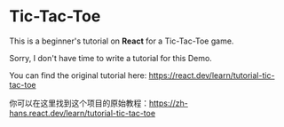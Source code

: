 # Tic-Tac-Toe

This is a beginner's tutorial on **React** for a Tic-Tac-Toe game.

Sorry, I don't have time to write a tutorial for this Demo. 

You can find the original tutorial here: https://react.dev/learn/tutorial-tic-tac-toe

你可以在这里找到这个项目的原始教程：https://zh-hans.react.dev/learn/tutorial-tic-tac-toe
